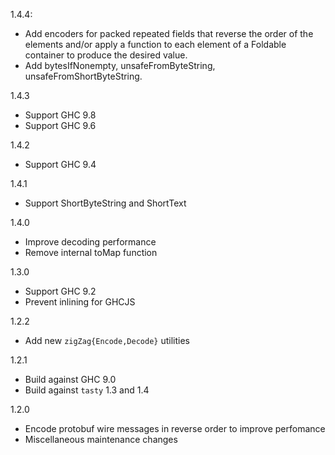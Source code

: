 1.4.4:
  - Add encoders for packed repeated fields that reverse
    the order of the elements and/or apply a function to each
    element of a Foldable container to produce the desired value.
  - Add bytesIfNonempty, unsafeFromByteString, unsafeFromShortByteString.

1.4.3
  - Support GHC 9.8
  - Support GHC 9.6

1.4.2
  - Support GHC 9.4

1.4.1
  - Support ShortByteString and ShortText

1.4.0
  - Improve decoding performance
  - Remove internal toMap function

1.3.0
  - Support GHC 9.2
  - Prevent inlining for GHCJS

1.2.2
  - Add new `zigZag{Encode,Decode}` utilities

1.2.1
  - Build against GHC 9.0
  - Build against `tasty` 1.3 and 1.4

1.2.0
  - Encode protobuf wire messages in reverse order to improve perfomance
  - Miscellaneous maintenance changes
